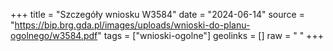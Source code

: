 +++
title = "Szczegóły wniosku W3584"
date = "2024-06-14"
source = "https://bip.brg.gda.pl/images/uploads/wnioski-do-planu-ogolnego/w3584.pdf"
tags = ["wnioski-ogolne"]
geolinks = []
raw = " "
+++





